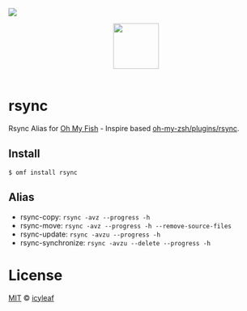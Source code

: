 ![][license-badge]

<div align="center">
  <a href="http://github.com/oh-my-fish/oh-my-fish">
  <img width=90px  src="https://cloud.githubusercontent.com/assets/8317250/8510172/f006f0a4-230f-11e5-98b6-5c2e3c87088f.png">
  </a>
</div>
<br>

# rsync

Rsync Alias for [Oh My Fish][omf-link] - Inspire based [oh-my-zsh/plugins/rsync](https://github.com/robbyrussell/oh-my-zsh/tree/master/plugins/rsync).

## Install

```fish
$ omf install rsync
```


## Alias

- rsync-copy: `rsync -avz --progress -h`
- rsync-move: `rsync -avz --progress -h --remove-source-files`
- rsync-update: `rsync -avzu --progress -h`
- rsync-synchronize: `rsync -avzu --delete --progress -h`

# License

[MIT][mit] © [icyleaf][author]


[mit]:            http://opensource.org/licenses/MIT
[author]:         http://github.com/icyleaf
[omf-link]:       https://www.github.com/oh-my-fish/oh-my-fish

[license-badge]:  https://img.shields.io/badge/license-MIT-007EC7.svg?style=flat-square
